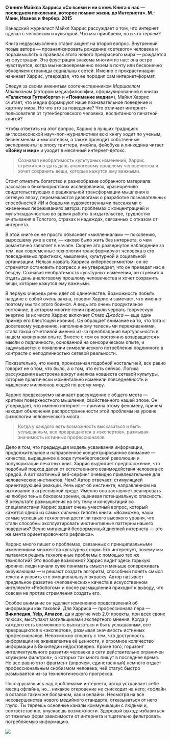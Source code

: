 **О книге Майкла Харриса «Со всеми и ни с кем. Книга о нас — последнем поколении, которое помнит жизнь до Интернета». М.: Манн, Иванов и Фербер. 2015**

Канадский журналист Майкл Харрис рассуждает о том, что интернет сделал с человеком и культурой. Что мы приобрели, но и что теряем?

Книга недвусмысленно ставит акцент на второй вопрос. Внутренний позыв автора — проанализировать рождение «сетевого» человека и поразмышлять о правилах этого нового прекрасного мира — рождается из фрустрации. Эта фрустрация знакома многим из нас: она остро чувствуется, когда мы несвоевременно лезем в почту или бесконечно обновляем страницы социальных сетей. Именно с прокрастинации начинает Харрис, утверждая, что ее породил сам интернет-формат.

Следуя за своим именитым соотечественником _Маршаллом Маклюэном_ (автором медиафилософии, сформулированной в книгах **«Галактика Гутенберга»** и **«Понимание медиа»**), Майкл Харрис считает, что медиа формируют наше познавательное поведение и картину мира. Но что это за поведение? Что отличает интернет-пользователя от гутенберговского человека, воспитанного печатной книгой?

Чтобы ответить на этот вопрос, Харрис в лучших традициях англосаксонской науч-поп-журналистики всю книгу ходит по ученым, бизнесменам и мыслителям, а также проводит собственные эксперименты: в эпоху твиттера, имейла, фейсбука и линкедина читает **«Войну и мир»** и уходит в месячный интернет-детокс.

> Сознавая необратимость культурных изменений, Харрис стремится отдать дань аналоговому прошлому человечества и хочет сохранить вещи, которые кажутся ему важными.

Стоит отметить богатство и разнообразие собранного материала: рассказы о бихевиористских исследованиях, красноречиво свидетельствующих о радикальной трансформации мышления в сетевую эпоху, перемежаются диалогами о разработке познавательных способностей ИИ и бодрыми художественными пассажами о жизненных переживаниях автора: проблемах с концентрацией и мультизадачностью во время работы в издательстве, трудностях вчитывания в Толстого, страхах и надеждах, связанных с отказом от интернета.

В этой книге он не просто объясняет «миллениалам» — поколению, выросшему уже в сети, — каково было жить без интернета, о чем романтично заявляет в начале. Скорее это развернутое наблюдение за тем, как современные технологии трансформируют человека в его повседневных практиках, мышлении, культурной и социальной организации. Нельзя назвать Харриса киберпессимистом: он не стремится остановить прогресс и не утверждает, что он приведет нас в бездну. Сознавая необратимость культурных изменений, он стремится отдать дань аналоговому прошлому человечества и хочет сохранить вещи, которые кажутся ему важными.

В первую очередь речь идет об одиночестве. Возможность побыть наедине с собой очень важна, говорит Харрис и замечает, что именно поэтому мы так этого боимся. А ведь это очень продуктивное состояние, в котором многие гении привыкли черпать творческую энергию (в их число Харрис включает _Стива Джобса_ — еще один пример его блестящей иронии). Он обращает внимание на то, что тяга к досетевому уединению, наполненному телесными переживаниями, стала такой отчетливой именно из-за преобладания виртуальности в нашем жизненном опыте. Вместе с тем он постоянно возвращается к мысли о подлинности, основанной на сенсорическом опыте, и задумывается о появлении символического потребления подлинного в контрасте с неподлинностью сетевой реальности.

Показательно, что книга, пронизанная подобной ностальгией, все равно говорит не о том, что было, а о том, что есть сейчас. Логика рассуждения выстроена вокруг анализа новшеств сетевой культуры, которые практически моментально изменили повседневность и мышление миллионов людей по всему миру.

Харрис предсказуемо начинает рассуждение с общего места — критики поверхностного мышления, свойственного нашей эпохе. Он утверждает, что именно интернет — причина этому феномену, причем находит объяснения распространенности этой проблемы на уровне физиологии человеческого мозга.

> Когда у каждого есть возможность высказаться и быть услышанным, все превращаются в «экспертов», размывая значимость истинных профессионалов.

Дело в том, что предыдущая модель усваивания информации, продолжительное и направленное концентрированное внимание — качество, выращенное в ходе гутенберговской революции и популяризации печатных книг. Харрис выдвигает предположение, что подобный подход далек от естественного взаимодействия человека со средой. А вот хаотичный веб-серфинг очевидно привлекательнее для человеческих инстинктов. Чем? Автор отвечает: стимуляцией ориентирующей реакции. Речь идет об инстинкте, направленном на выживание в агрессивной среде. Именно она заставляет реагировать на любую тень в боковом зрении, оценивая потенциальную опасность. В результате размышления на эту тему и консультаций со специалистами Харрис задает очень уместный вопрос, который кажется одной из самых сильных гипотез книги: «Возможно, наши самые успешные технологии достигли такого высокого уровня, что стали способны эксплуатировать инстинктивные паттерны нашего поведения? Вечно мигающий бесформенный дисплей интернета — это же мечта ориентировочного рефлекса».

Харрис много пишет о проблемах, связанных с принципиальными изменениями множества культурных норм. Его интересует, почему мы пытаемся решить техногенные проблемы с помощью тех же технологий? Это вообще возможно? Харрис видит здесь горькую иронию: люди начали хуже понимать смысл и меньше сопереживать окружающим — и решают создать алгоритм, способный понять смысл текста и уловить его эмоциональную окраску. Автор называет предельное развитие «человеческих» качеств в искусственном интеллекте «Робобогом» и после размышлений приходит к выводу, что совсем не против стремления создать его.

Особое внимание он уделяет изменению представлений об информации как таковой. Для Харриса — профессионала пера — **Википедия, Yelp, Amazon**, да и другие web 2.0-проекты, при всех своих плюсах, выступают могильщиками экспертного мнения. Когда у каждого есть возможность высказаться и быть услышанным, все превращаются в «экспертов», размывая значимость истинных профессионалов. Невозможно спорить с тем, что доступность информации не эквивалентна её ценности, и огромное количество информации в Википедии недостоверно. Кроме того, горизонт интеллектуального развития человека в сети действительно ограничен «пузырем фильтров», о которых так много пишут в последнее время. Но все равно этот фрагмент (впрочем, единственный) немного отдает профессиональным снобизмом человека, чей статус быстро размывается из-за технологического прогресса. 

Посокрушавшись над проблемами интернета, автор устраивает себе месяц офлайна, но… никакое откровение не снисходит на него; «офлайн я остался таким же болваном, как и онлайн». Несмотря на все несовершенства нового медийного стандарта, отказываться от него глупо. Ты теряешь основные каналы коммуникации с людьми и, соответственно, упускаешь возможности. Здоровый выход: избавиться от тяжелых форм зависимости от интернета и тщательно фильтровать потребляемую информацию.

![](https://assets.discours.io/unsafe/900x/production/image/f9f33a30-a54a-11e8-bfc7-9b5979ddfe3f.jpeg)
